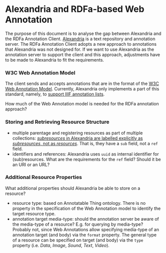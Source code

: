 # Alexandria and RDFa-based Web Annotation

The purpose of this document is to analyse the gap between Alexandria and the RDFa Annotation Client. [Alexandria](http://huygensing.github.io/alexandria/) is a text repository and annotation server. The RDFa Annotation Client adopts a new approach to annotations that Alexandria was not designed for. If we want to use Alexandria as the annotation server to support the client and this approach, adjustments have to be made to Alexandria to fit the requirements. 


### W3C Web Annotation Model

The client sends and accepts annotations that are in the format of the [W3C Web Annotation Model](https://www.w3.org/TR/annotation-model/#annotations). Currently, Alexandria only implements a part of this standard, namely, to [support IIIF annotation lists](http://huygensing.github.io/alexandria/alexandria-acceptance-tests/concordion/nl/knaw/huygens/alexandria/webannotation/WebAnnotation.html).

How much of the Web Annotation model is needed for the RDFa annotation approach?

### Storing and Retrieving Resource Structure

- multiple parentage and registering resources as part of multiple collections: [*subresources* in Alexandria are labelled explicitly as *subresources*, not as *resources*](http://huygensing.github.io/alexandria/alexandria-acceptance-tests/concordion/nl/knaw/huygens/alexandria/resource/Anatomy.html). That is, they have a `sub` field, not a `ref` field. 
- identifiers and references: Alexandria uses `uuid` as internal identifier for (sub)resources. What are the requirements for the `ref` field? Should it be an URI or an URL?

### Additional Resource Properties

What additional properties should Alexandria be able to store on a resource? 

- resource type: based on Annotatable Thing ontology. There is no property in the specification of the Web Annotation model to identify the target resource type.
- annotation target media-type: should the annotation server be aware of the media-type of a resource? E.g. for querying by media-type? Probably not, since Web Annotations allow specifying media-type of an annotation target (and body) via the `format` property. The general type of a resource can be specified on target (and body) via the `type` property (i.e. *Data*, *Image*, *Sound*, *Text*, *Video*).


